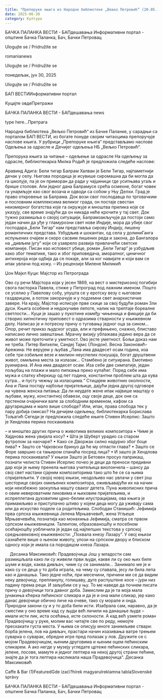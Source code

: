 ```yaml
---
title: "Препоруке књига из Народне библиотеке „Вељко Петровић“ (20.05.)"
date: 2025-06-30
category: Култура
---
```


БАЧКА ПАЛАНКА ВЕСТИ - БАПдешавања Информативни портал - општине Бачка Паланка, Бач, Бачки Петровац

Ulogujte se / Pridružite se

romanianews

Ulogujte se / Pridružite se

понедељак, јун 30, 2025

Ulogujte se / Pridružite se

БАП ВЕСТИИнформативни портал

Куцајте овдеПретражи

БАЧКА ПАЛАНКА ВЕСТИ - БАПдешавања news

type here...Претрага

Народна библиотека „Вељко Петровић“ из Бачке Паланке, у сарадњи са порталом БАП ВЕСТИ, из богате понуде својим читаоцима препоручује наслове књига. У рубрици „Препоруке књига“ представљамо наслове Одељења за одрасле и Дечијег одељења НБ „Вељко Петровић“.

Препорука књига за читање – одељење за одрасле
На одељењу за одрасле, библиотекарка Милка Родић је предложила следеће наслове:


Аравинд Адига: Бели тигар
Балрам Халваи је Бели Тигар, најпаметнији дечак у селу. Његова породица је исувише сиромашна да би могла да га школује, па је он приморан да ради у чајџиници где уситњава угаљ и брише столове. Али једног дана Балрамусе срећа осмехне, богат човек га унајмљује као свог возача и одводи са собом у Њу Делхи. Град је право откровење за Балрама. Док вози свог послодавца по трговачким и пословним комплексима великог града, он постаје свестан неизмерног богатства које га окружује и мноштва прилика које се указују, све време знајући да он никада неће крочити у тај свет. Док тужно размишља о својој ситуацији, Балрамзакључује да постоји само један начин да уђе у гламурозни свет нове Индије, мора да убије свог господара.„Бели Тигар“ нам представља сирову Индију, лишену романтичних представа. Узбудљив и шокантан, од села у долиниГанга испуњених очајем и скоро сасвим лишених реда и закона, до Бангалора на „дивљем југу“ који се узаврело развија привлачећи светске компаније. Писан као исповест убице, роман „Бели Тигар“ је узбудљив како због тематике, тако и због приповедача, аморалног, циничног антихероја који одбија да се покаје, али за ког навијате и који вам се ипак увлачи под кожу. – Из рецензије Милене Миликић


Џон Мајкл Куци: Мајстор из Петрограда


Ово су речи Мајстора који у јесен 1869, на вест о мистериозној погибији свога пасторка Павела, стиже у Петроград под лажним именом. Пошто се уселио у Павелову собу, упушта се у еротску везу с његовом газдарицом, а потом закорачује и у подземни свет анархистичке завере. На крају, Мајстор исписује прве скице за свој будући роман Зли дуси. Књига особене и недокучиве лепоте, налик на трептаје бореалне светлости… Куци је зашао у пукотине између чињеница и фикције да би створио хипнотичну приповест о одразима стварности у књижевном делу. Написао је и потресну причу о туговању једног оца за сином… Опор, речит приказ људског усуда, али и префињено, снажно, блиставо написано лично завештање. Мрачну визију ублажава једино вера да се живот може преточити у уметност. Ово јесте уметност. Бољи доказ нам не треба. Питер Вилхелм, Сандеј Тајмс (Лондон).
Весна Законовић-Арежина: Не верујем у љубав
„Лана има двадесет осам година, иза себе три озбиљне везе и милион неуспелих покушаја, богат друштвени живот, омиљена места за излазак… Стамбено је ситуирана. Емотивно руинирана. И Ана има двадесет осам. Иза себе две симпатије, један пољубац на плажи и мало пипкања преко купаћег. Поред себе има мужа и слатку кћеркицу од пет година, константни проблем шта да кува сутра… и пусту чежњу за изласцима.“
Стицајем животних околности, Ана и Лана постају најбоље пријатељице, дајући једна другој одговоре на чувена женска питања: Да ли неудате жене ипак највише маштају о љубави, мужу, константној обавези, оцу своје деце, док оне са прстеном очајнички вапе за слободним временом, кафом са другарицама и мало више слободе? Или, ипак, права слобода тек у пару добија смисао?
На дечијем одељењу, библиотекарка Борислава Тољагић Сегеди је предложила следеће књиге
Стивен Исерлис: Зашто је Хендлова перика поскакивала


– и мноштво других прича о животима великих композитора
• Чиме је Хајднова жена увијала косу?
• Шта је Шуберт урадио са старом футролом за наочаре?
• Како се Дворжак силно надурио због боце пива?
• Зашто се Чајковски бринуо да ће му отпасти глава?
• Зашто се Форе завршио са тањиром спанаћа посред лица?
• И зашто је Хендлова перика поскакивала?
У књизи Зашто је Бетовен просуо паприкаш, познати челиста Стивен Исерлис почео је деци да преноси предивни дар који је њему пренела његова учитељица виолончела – шансу да свој свет настани сјајним композиторима тако што ће се са њима спријатељити. У својој новој књизи, неодољиво нас увлачи у свет још шесторице својих омиљених композитора, оживљавајући их на начин који неизбежно заокупља машту сваког детета. Пуна живописних прича о овим невероватним ликовима и њиховим пријатељима, и испреплетана духовитим црно-белим илустрацијама, ова књига је примамљиво и приступачно штиво у којем деца могу да уживају сама или да искуство поделе са родитељима.
Слободан Станишић: Јефимија прва српска књижевница
Јелена Мрњавчевић, жена Угљеше Мрњавчевића, познатија као монахиња Јефимија, сматра се првом српском књижевницом. Талентом, образованошћу и посебном осећајношћу уобличила је један од најлепших текстова у српској средњовековној књижевности: „Похвала кнезу Лазаруˮ. У овој књизи сазнаћете више о њеном животу, улози на српском двору и блиском односу који је имала са породицом кнеза Лазара.

 
 
Десанка Максимовић: Прадевојчица
Још у младости сам размишљала како ли су живели први људи, какве ли су око њих биле шуме и воде, каква дивљач, чиме су се занимали… Занимало ме је и како су се деца у то доба играла, на чему су спавала, јесу ли била лепа као и данашња. Тако једне ноћи, при месечини, причини ми се да видим неку девојчицу, препланулу, голишаву, дуге распуштене косе – јури низ падину према реци. И заљубим се у њу. То ме наведе да почнем писати причу о девојчици тога давног доба. Замислим да је та моја мала јунакиња кћерка пећинског сликара и да је и она мали сликар, јер како данас девојчице обично личе на очеве, тако
су морале и онда. Природни закони су и у то доба били исти. Изабрала сам, наравно, да је сместим у оно време кад су људи већ личили на данашње људе – имали исти лик, иста осећања, исте склоности. А кад већ узмете роман Прадевојчицу у руке, молим вас читајте све по реду, немојте прескакати густа места. У њима се описују многе занимљиве ствари: борба јелена, лов на дивљач, прастари начин изазивања ватре трењем суварка о суварак, обредне игре пред полазак у лов. Дружите се с мојом Прадевојчицом, њеним друговима и њеним оцем пећинским сликарем. А ако негде у музеју угледате цртеже пећинских сликара, јелене, лосове, мамуте и једног лептира на некој другој страни пећине, знајте да је тога лептира насликала наша Прадевојчица“. Десанка Максимовић

Caffe & Bar (1)FeaturedGde izaći?hírek magyarulreklamna tablaSlovenské správy

БАЧКА ПАЛАНКА ВЕСТИ - БАПдешавања Информативни портал - општине Бачка Паланка, Бач, Бачки Петровац
